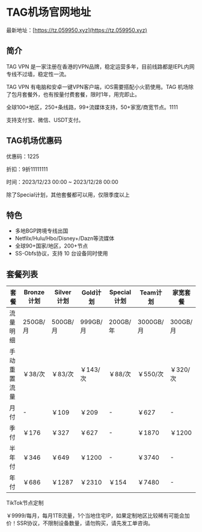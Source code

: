 # TAG机场官网地址

最新地址：[https://tz.059950.xyz](https://tz.059950.xyz)

## 简介

TAG VPN 是一家注册在香港的VPN品牌，稳定运营多年，目前线路都是IEPL内网专线不过墙，稳定性一流。

TAG VPN 有电脑和安卓一键VPN客户端，iOS需要搭配小火箭使用。TAG 机场除了包月套餐外，也有按量付费套餐，限时1年，用完即止。

全球100+地区，250+条线路，99+流媒体支持，50+家宽/商宽节点。1111

支持支付宝、微信、USDT支付。

## TAG机场优惠码

优惠码：1225

折扣：9折11111111

时间：2023/12/23 00:00 ~ 2023/12/28 00:00

除了Special计划，其他套餐都可以用，仅限季度以上


## 特色

* 多地BGP跨境专线出国
* Netfilx/Hulu/Hbo/Disney+/Dazn等流媒体
* 全球90+国家/地区，200+节点
* SS-Obfs协议，支持 10 台设备同时使用

## 套餐列表

|套餐|Bronze计划|Silver计划|Gold计划|Special计划|Team计划|家宽套餐|
|----|----|----|----|----|----|----|
|流量明细|250GB/月|500GB/月|999GB/月|200GB/年|3000GB/月|300GB/月|
|手动重置流量|￥38/次|￥83/次|￥143/次|￥88/次|￥550/次|￥320/次|
|月付|-|￥109|￥209|-|￥627|-|
|季付|￥176|￥327|￥627|-|￥1870|￥1200|
|半年付|￥346|￥649|￥1200|-|￥3740|-|
|年付|￥686|￥1287|￥2310|￥154|￥7480|-|

TikTok节点定制

￥9999/每月，每月1TB流量，1个当地住宅IP，如果定制地区比较稀有可能会加价！SSR协议，不限制设备数量，请勿购买，请先发工单咨询。
